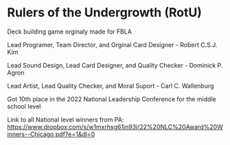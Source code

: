 # Rulers of the Undergrowth (RotU)

 Deck building game orginaly made for FBLA
 
 Lead Programer, Team Director, and Orginal Card Designer - Robert C.S.J. Kim
 
 Lead Sound Design, Lead Card Designer, and Quality Checker - Dominick P. Agron
 
 Lead Artist, Lead Quality Checker, and Moral Suport - Carl C. Wallenburg

 Got 10th place in the 2022 National Leadership Conference for the middle school level

 Link to all National level winners from PA:
 https://www.dropbox.com/s/w1mxrhsg61jn93j/22%20NLC%20Award%20Winners--Chicago.pdf?e=1&dl=0
